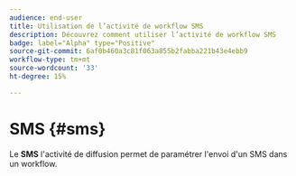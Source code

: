 ```yaml
---
audience: end-user
title: Utilisation de l’activité de workflow SMS
description: Découvrez comment utiliser l’activité de workflow SMS
badge: label="Alpha" type="Positive"
source-git-commit: 6af0b460a3c81f063a855b2fabba221b43e4ebb9
workflow-type: tm+mt
source-wordcount: '33'
ht-degree: 15%

---
```



# SMS {#sms}

Le **SMS** l&#39;activité de diffusion permet de paramétrer l&#39;envoi d&#39;un SMS dans un workflow.


